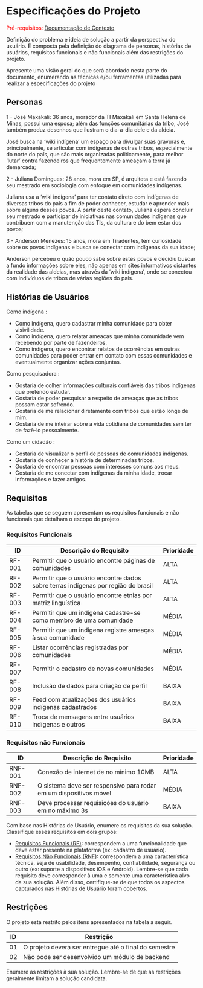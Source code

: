 # Especificações do Projeto

<span style="color:red">Pré-requisitos: <a href="1-Documentação de Contexto.md"> Documentação de Contexto</a></span>

Definição do problema e ideia de solução a partir da perspectiva do usuário. É composta pela definição do  diagrama de personas, histórias de usuários, requisitos funcionais e não funcionais além das restrições do projeto.

Apresente uma visão geral do que será abordado nesta parte do documento, enumerando as técnicas e/ou ferramentas utilizadas para realizar a especificações do projeto

## Personas

1 - José Maxakali: 36 anos, morador da TI Maxakali em Santa Helena de Minas, possui uma esposa; além das funções comunitárias da tribo, José também produz desenhos que ilustram o dia-a-dia dele e da aldeia. 

José busca na ‘wiki indígena’ um espaço para divulgar suas gravuras e, principalmente, se articular com indígenas de outras tribos, especialmente do norte do país, que são mais organizadas politicamente, para melhor ‘lutar’ contra fazendeiros que frequentemente ameaçam a terra já demarcada;

2 - Juliana Domingues: 28 anos, mora em SP, é arquiteta e está fazendo seu mestrado em sociologia com enfoque em comunidades indígenas. 

Juliana usa a ‘wiki indígena’ para ter contato direto com indígenas de diversas tribos do país a fim de poder conhecer, estudar e aprender mais sobre alguns desses povos. À partir deste contato, Juliana espera concluir seu mestrado e participar de iniciativas nas comunidades indígenas que contribuem com a manutenção das TIs, da cultura e do bem estar dos povos;

3 - Anderson Menezes: 15 anos, mora em Tiradentes, tem curiosidade sobre os povos indígenas e busca se conectar com indígenas da sua idade;

Anderson percebeu o quão pouco sabe sobre estes povos e decidiu buscar a fundo informações sobre eles, não apenas em sites informativos distantes da realidade das aldeias, mas através da ‘wiki indígena’, onde se conectou com indivíduos de tribos de várias regiões do país.

## Histórias de Usuários

Como indígena :

- Como indígena, quero cadastrar minha comunidade para obter visivilidade.
- Como indígena, quero relatar ameaças que minha comunidade vem recebendo por parte de fazendeiros.
- Como indígena, quero encontrar relatos de ocorrências em outras comunidades para poder entrar em contato com essas comunidades e eventualmente organizar ações conjuntas.


Como pesquisadora :

- Gostaria de colher informações culturais confiáveis das tribos indígenas que pretendo estudar.
- Gostaria de poder pesquisar a respeito de ameaças que as tribos possam estar sofrendo.
- Gostaria de me relacionar diretamente com tribos que estão longe de mim.
- Gostaria de me inteirar sobre a vida cotidiana de comunidades sem ter de fazê-lo pessoalmente.


Como um cidadão :

- Gostaria de visualizar o perfil de pessoas de comunidades indígenas.
- Gostaria de conhecer a história de determinadas tribos.
- Gostaria de encontrar pessoas com interesses comuns aos meus.
- Gostaria de me conectar com indígenas da minha idade, trocar informações e fazer amigos.


## Requisitos

As tabelas que se seguem apresentam os requisitos funcionais e não funcionais que detalham o escopo do projeto.

### Requisitos Funcionais

|ID    | Descrição do Requisito  | Prioridade |
|------|-----------------------------------------|----|
|RF-001| Permitir que o usuário encontre páginas de comunidades | ALTA |
|RF-002| Permitir que o usuário encontre dados sobre terras indígenas por região do brasil | ALTA |
|RF-003| Permitir que o usuário encontre etnias por matriz linguística | ALTA |
|RF-004| Permitir que um indígena cadastre-se como membro de uma comunidade | MÉDIA | 
|RF-005| Permitir que um indígena registre ameaças à sua comunidade   | MÉDIA |
|RF-006| Listar ocorrências registradas por comunidades | MÉDIA |
|RF-007| Permitir o cadastro de novas comunidades | MÉDIA |
|RF-008| Inclusão de dados para criação de perfil | BAIXA |
|RF-009| Feed com atualizações dos usuários indígenas cadastrados | BAIXA |
|RF-010| Troca de mensagens entre usuários indígenas e outros | BAIXA |


### Requisitos não Funcionais

|ID     | Descrição do Requisito  |Prioridade |
|-------|-------------------------|----|
|RNF-001| Conexão de internet de no mínimo 10MB | ALTA |
|RNF-002| O sistema deve ser responsivo para rodar em um dispositivos móvel | MÉDIA | 
|RNF-003| Deve processar requisições do usuário em no máximo 3s |  BAIXA | 

Com base nas Histórias de Usuário, enumere os requisitos da sua solução. Classifique esses requisitos em dois grupos:

- [Requisitos Funcionais
 (RF)](https://pt.wikipedia.org/wiki/Requisito_funcional):
 correspondem a uma funcionalidade que deve estar presente na
  plataforma (ex: cadastro de usuário).
- [Requisitos Não Funcionais
  (RNF)](https://pt.wikipedia.org/wiki/Requisito_n%C3%A3o_funcional):
  correspondem a uma característica técnica, seja de usabilidade,
  desempenho, confiabilidade, segurança ou outro (ex: suporte a
  dispositivos iOS e Android).
Lembre-se que cada requisito deve corresponder à uma e somente uma
característica alvo da sua solução. Além disso, certifique-se de que
todos os aspectos capturados nas Histórias de Usuário foram cobertos.

## Restrições

O projeto está restrito pelos itens apresentados na tabela a seguir.

|ID| Restrição                                             |
|--|-------------------------------------------------------|
|01| O projeto deverá ser entregue até o final do semestre |
|02| Não pode ser desenvolvido um módulo de backend        |


Enumere as restrições à sua solução. Lembre-se de que as restrições geralmente limitam a solução candidata.
